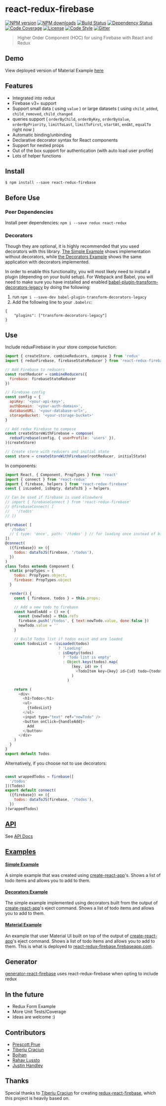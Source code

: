# react-redux-firebase

[![NPM version][npm-image]][npm-url]
[![NPM downloads][npm-downloads-image]][npm-url]
[![Build Status][travis-image]][travis-url]
[![Dependency Status][daviddm-image]][daviddm-url]
[![Code Coverage][coverage-image]][coverage-url]
[![License][license-image]][license-url]
[![Code Style][code-style-image]][code-style-url]
[![Gitter][gitter-image]][gitter-url]

> Higher Order Component (HOC) for using Firebase with React and Redux

## Demo

View deployed version of Material Example [here](https://redux-firebasev3.firebaseapp.com/)


## Features
- Integrated into redux
- Firebase v3+ support
- Support small data ( using `value` ) or large datasets ( using `child_added`, `child_removed`, `child_changed`
- queries support ( `orderByChild`, `orderByKey`, `orderByValue`, `orderByPriority`, `limitToLast`, `limitToFirst`, `startAt`, `endAt`, `equalTo` right now )
- Automatic binding/unbinding
- Declarative decorator syntax for React components
- Support for nested props
- Out of the box support for authentication (with auto load user profile)
- Lots of helper functions

## Install
```
$ npm install --save react-redux-firebase
```

## Before Use

### Peer Dependencies

Install peer dependencies: `npm i --save redux react-redux`

### Decorators

Though they are optional, it is highly recommended that you used decorators with this library. [The Simple Example](examples/simple) shows implementation without decorators, while [the Decorators Example](examples/decorators) shows the same application with decorators implemented.

In order to enable this functionality, you will most likely need to install a plugin (depending on your build setup). For Webpack and Babel, you will need to make sure you have installed and enabled  [babel-plugin-transform-decorators-legacy](https://github.com/loganfsmyth/babel-plugin-transform-decorators-legacy) by doing the following:

1. run `npm i --save-dev babel-plugin-transform-decorators-legacy`
2. Add the following line to your `.babelrc`:
```
{
    "plugins": ["transform-decorators-legacy"]
}
```

## Use

Include reduxFirebase in your store compose function:


```javascript
import { createStore, combineReducers, compose } from 'redux'
import { reduxFirebase, firebaseStateReducer } from 'react-redux-firebase'

// Add Firebase to reducers
const rootReducer = combineReducers({
  firebase: firebaseStateReducer
})

// Firebase config
const config = {
  apiKey: '<your-api-key>',
  authDomain: '<your-auth-domain>',
  databaseURL: '<your-database-url>',
  storageBucket: '<your-storage-bucket>'
}

// Add redux Firebase to compose
const createStoreWithFirebase = compose(
  reduxFirebase(config, { userProfile: 'users' }),
)(createStore)

// Create store with reducers and initial state
const store = createStoreWithFirebase(rootReducer, initialState)
```

In components:
```javascript
import React, { Component, PropTypes } from 'react'
import { connect } from 'react-redux'
import { firebase, helpers } from 'react-redux-firebase'
const { isLoaded, isEmpty, dataToJS } = helpers

// Can be used if firebase is used elsewhere
// import { firebaseConnect } from 'react-redux-firebase'
// @firebaseConnect( [
//   '/todos'
// ])

@firebase( [
  '/todos'
  // { type: 'once', path: '/todos' } // for loading once instead of binding
])
@connect(
  ({firebase}) => ({
    todos: dataToJS(firebase, '/todos'),
  })
)
class Todos extends Component {
  static propTypes = {
    todos: PropTypes.object,
    firebase: PropTypes.object
  }

  render() {
    const { firebase, todos } = this.props;

    // Add a new todo to firebase
    const handleAdd = () => {
      const {newTodo} = this.refs
      firebase.push('/todos', { text:newTodo.value, done:false })
      newTodo.value = ''
    }

    // Build Todos list if todos exist and are loaded
    const todosList = !isLoaded(todos)
                        ? 'Loading'
                        : isEmpty(todos)
                          ? 'Todo list is empty'
                          : Object.keys(todos).map(
                              (key, id) => (
                                <TodoItem key={key} id={id} todo={todos[key]}/>
                              )
                            )

    return (
      <div>
        <h1>Todos</h1>
        <ul>
          {todosList}
        </ul>
        <input type="text" ref="newTodo" />
        <button onClick={handleAdd}>
          Add
        </button>
      </div>
    )
  }
}
export default Todos
```

Alternatively, if you choose not to use decorators:

```javascript

const wrappedTodos = firebase([
  '/todos'
])(Todos)
export default connect(
  ({firebase}) => ({
    todos: dataToJS(firebase, '/todos'),
  })
)(wrappedTodos)

```

## [API](https://prescottprue.gitbooks.io/react-redux-firebase/content/)
See [API Docs](https://prescottprue.gitbooks.io/react-redux-firebase/content/)

## [Examples](examples)

#### [Simple Example](examples/simple)

A simple example that was created using [create-react-app](https://github.com/facebookincubator/create-react-app)'s. Shows a list of todo items and allows you to add to them.

#### [Decorators Example](examples/decorators)

The simple example implemented using decorators built from the output of [create-react-app](https://github.com/facebookincubator/create-react-app)'s eject command. Shows a list of todo items and allows you to add to them.

#### [Material Example](examples/material)

An example that user Material UI built on top of the output of [create-react-app](https://github.com/facebookincubator/create-react-app)'s eject command.  Shows a list of todo items and allows you to add to them. This is what is deployed to [react-redux-firebase.firebaseapp.com](https://react-redux-firebase.firebaseapp.com/).


## Generator

[generator-react-firebase](https://github.com/prescottprue/generator-react-firebase) uses react-redux-firebase when opting to include redux


## In the future
- Redux Form Example
- More Unit Tests/Coverage
- Ideas are welcome :)

## Contributors
- [Prescott Prue](https://github.com/prescottprue)
- [Tiberiu Craciun](https://github.com/tiberiuc)
- [Bojhan](https://github.com/Bojhan)
- [Rahav Lussto](https://github.com/RahavLussato)
- [Justin Handley](https://github.com/justinhandley)

## Thanks

Special thanks to [Tiberiu Craciun](https://github.com/tiberiuc) for creating [redux-react-firebase](https://github.com/tiberiuc/redux-react-firebase), which this project is heavily based on.

[npm-image]: https://img.shields.io/npm/v/react-redux-firebase.svg?style=flat-square
[npm-url]: https://npmjs.org/package/react-redux-firebase
[npm-downloads-image]: https://img.shields.io/npm/dm/react-redux-firebase.svg?style=flat-square
[travis-image]: https://img.shields.io/travis/prescottprue/react-redux-firebase/master.svg?style=flat-square
[travis-url]: https://travis-ci.org/prescottprue/react-redux-firebase
[daviddm-image]: https://img.shields.io/david/prescottprue/react-redux-firebase.svg?style=flat-square
[daviddm-url]: https://david-dm.org/prescottprue/react-redux-firebase
[climate-image]: https://img.shields.io/codeclimate/github/prescottprue/react-redux-firebase.svg?style=flat-square
[climate-url]: https://codeclimate.com/github/prescottprue/react-redux-firebase
[coverage-image]: https://img.shields.io/codecov/c/github/prescottprue/react-redux-firebase.svg?style=flat-square
[coverage-url]: https://codecov.io/gh/prescottprue/react-redux-firebase
[license-image]: https://img.shields.io/npm/l/react-redux-firebase.svg?style=flat-square
[license-url]: https://github.com/prescottprue/react-redux-firebase/blob/master/LICENSE
[code-style-image]: https://img.shields.io/badge/code%20style-standard-brightgreen.svg?style=flat-square
[code-style-url]: http://standardjs.com/
[gitter-image]: https://img.shields.io/gitter/room/redux-firebase/gitter.svg?style=flat-square
[gitter-url]: https://gitter.im/redux-firebase/Lobby?utm_source=share-link&utm_medium=link&utm_campaign=share-link
[gitter-image]: https://img.shields.io/gitter/room/nwjs/nw.js.svg?style=flat-square
[gitter-url]: https://gitter.im/prescottprue/react-redux-firebase
